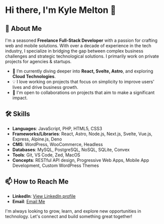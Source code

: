 # Hi there, I'm Kyle Melton 👋

## 🚀 About Me
I'm a seasoned **Freelance Full-Stack Developer** with a passion for crafting web and mobile solutions. With over a decade of experience in the tech industry, I specialize in bridging the gap between complex business challenges and strategic technological solutions. I primarily work on private projects for agencies & startups.

- 🌱 I’m currently diving deeper into **React, Svelte, Astro**, and exploring **Cloud Technologies**.
- 💡 I love working on projects that focus on simplicity to improve users' lives and drive business growth.
- 🤝 I'm open to collaborations on projects that aim to make a significant impact.

## 🛠 Skills
- **Languages**: JavaScript, PHP, HTML5, CSS3
- **Frameworks/Libraries**: React, Astro, Node.js, Next.js, Svelte, Vue.js, Express, Alpine.js, Deno
- **CMS**: WordPress, WooCommerce, Headless
- **Databases**: MySQL, PostgreSQL, NoSQL, SQLite, Convex
- **Tools**: Git, VS Code, Zed, MacOS
- **Concepts**: RESTful API design, Progressive Web Apps, Mobile App Development, Custom WordPress Themes

## 📫 How to Reach Me
- **LinkedIn**: [View LinkedIn profile](https://www.linkedin.com/in/kylenmelton/)
- **Email**: [Email Me](mailto:kyle@meltonstudios.com)

I'm always looking to grow, learn, and explore new opportunities in technology. Let's connect and build something great together!

